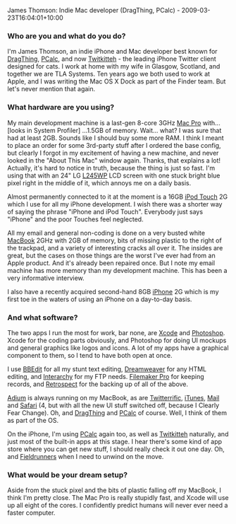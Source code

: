 James Thomson: Indie Mac developer (DragThing, PCalc) - 2009-03-23T16:04:01+10:00

### Who are you and what do you do?

I'm James Thomson, an indie iPhone and Mac developer best known for [DragThing][], [PCalc][], and now [Twitkitteh][] - the leading iPhone Twitter client designed for cats. I work at home with my wife in Glasgow, Scotland, and together we are TLA Systems. Ten years ago we both used to work at Apple, and I was writing the Mac OS X Dock as part of the Finder team. But let's never mention that again.

### What hardware are you using?

My main development machine is a last-gen 8-core 3GHz [Mac Pro][mac-pro] with... [looks in System Profiler] ...1.5GB of memory. Wait... what? I was sure that had at least 2GB. Sounds like I should buy some more RAM. I think I meant to place an order for some 3rd-party stuff after I ordered the base config, but clearly I forgot in my excitement of having a new machine, and never looked in the "About This Mac" window again. Thanks, that explains a lot! Actually, it's hard to notice in truth, because the thing is just so fast. I'm using that with an 24" LG [L245WP][] LCD screen with one stuck bright blue pixel right in the middle of it, which annoys me on a daily basis.

Almost permanently connected to it at the moment is a 16GB [iPod Touch][ipod-touch] 2G which I use for all my iPhone development. I wish there was a shorter way of saying the phrase "iPhone and iPod Touch". Everybody just says "iPhone" and the poor Touches feel neglected.

All my email and general non-coding is done on a very busted white [MacBook][] 2GHz with 2GB of memory, bits of missing plastic to the right of the trackpad, and a variety of interesting cracks all over it. The insides are great, but the cases on those things are the worst I've ever had from an Apple product. And it's already been repaired once. But I note my email machine has more memory than my development machine. This has been a very informative interview.

I also have a recently acquired second-hand 8GB [iPhone][] 2G which is my first toe in the waters of using an iPhone on a day-to-day basis.

### And what software?

The two apps I run the most for work, bar none, are [Xcode][] and [Photoshop][]. Xcode for the coding parts obviously, and Photoshop for doing UI mockups and general graphics like logos and icons. A lot of my apps have a graphical component to them, so I tend to have both open at once.

I use [BBEdit][] for all my stunt text editing, [Dreamweaver][] for any HTML editing, and [Interarchy][] for my FTP needs. [Filemaker Pro][filemaker-pro] for keeping records, and [Retrospect][] for the backing up of all of the above.

[Adium][] is always running on my MacBook, as are [Twitterrific][], [iTunes][], [Mail][] and [Safari][] (4, but with all the new UI stuff switched off, because I Clearly Fear Change). Oh, and [DragThing][] and [PCalc][] of course. Well, I think of them as part of the OS.

On the iPhone, I'm using [PCalc][pcalc-iphone] again too, as well as [Twitkitteh][] naturally, and just most of the built-in apps at this stage. I hear there's some kind of app store where you can get new stuff, I should really check it out one day. Oh, and [Fieldrunners][] when I need to unwind on the move.

### What would be your dream setup?

Aside from the stuck pixel and the bits of plastic falling off my MacBook, I think I'm pretty close. The Mac Pro is really stupidly fast, and Xcode will use up all eight of the cores. I confidently predict humans will never ever need a faster computer.

[dragthing]: http://dragthing.com/ "A popular dock application for the Mac."
[pcalc]: http://pcalc.com/ "A scientific calculator for the Mac."
[twitkitteh]: http://twitkitteh.com/ "An iPhone Twitter client. For cats."
[mac-pro]: http://www.apple.com/macpro/ "The Intel-based Mac tower computer."
[l245wp]: http://www.lge.com/products/model/detail/l245wp.jhtml "An LCD screen."
[ipod-touch]: http://www.apple.com/ipodtouch/ "It's like an iPhone, without the phone bit."
[macbook]: http://www.apple.com/macbook/ "The consumer Mac laptop."
[iphone]: http://www.apple.com/iphone/ "C'mon, you know what this is."
[xcode]: http://developer.apple.com/technology/tools.html "An IDE for Mac developers."
[photoshop]: http://adobe.com/products/photoshop/ "The infamous graphic editor."
[bbedit]: http://barebones.com/products/bbedit/ "A rather popular text editor for the Mac."
[dreamweaver]: http://adobe.com/products/dreamweaver/ "A WYSIWYG editor."
[interarchy]: http://nolobe.com/interarchy/ "A FTP/SFTP client for the Mac."
[filemaker-pro]: http://filemaker.com/products/filemaker-pro/ "A database application."
[retrospect]: http://retrospect.com/ "Backup software."
[adium]: http://adiumx.com/ "The excellent multi-chat-protocol Mac application."
[twitterrific]: http://iconfactory.com/software/twitterrific "A popular Twitter Mac client."
[itunes]: http://www.apple.com/itunes/ "The infamous jukebox application."
[mail]: http://www.apple.com/macosx/features/mail.html "The default Mac OS X mail client."
[safari]: http://www.apple.com/safari/ "A fast web browser."
[dragthing]: http://dragthing.com/ "A popular dock application for the Mac."
[pcalc]: http://pcalc.com/ "A scientific calculator for the Mac."
[pcalc-iphone]: http://pcalc.com/iphone/ "A scientific calculator for the iPhone."
[twitkitteh]: http://twitkitteh.com/ "An iPhone Twitter client. For cats."
[fieldrunners]: http://fieldrunners.com/ "A very popular tower defense-style game for the iPhone."
